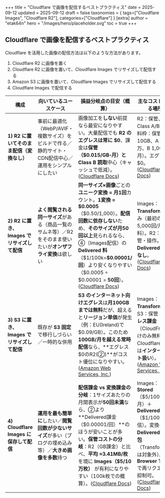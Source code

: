 +++
title = "Cloudflare で画像を配信するベストプラクティス"
date = 2025-09-12
updated = 2025-09-12
draft = false
taxonomies = { tags=["Cloudflare Images", "Cloudflare R2"], categories=["Cloudflare"] }
[extra]
author = "etak64n"
hero = "/images/hero/placeholder.svg"
toc = true
+++

## Cloudflare で画像を配信するベストプラクティス

Cloudflare を活用した画像の配信方法は以下のような方法があります。

1. Cloudflare R2 に画像を置く
2. Cloudflare R2 に画像を置いて、Cloudflare Images でリサイズして配信する
3. Amazon S3 に画像を置いて、Cloudflare Images でリサイズして配信する
4. Cloudflare Images で配信する


| 構成                               | 向いているユースケース                                                  | 損益分岐点の目安（概算）                                                                                                                                                                                                                        | 主なコストが乗る場所                                                                                                                                         | おすすめ度 |
| -------------------------------- | ------------------------------------------------------------ | ----------------------------------------------------------------------------------------------------------------------------------------------------------------------------------------------------------------------------------- | -------------------------------------------------------------------------------------------------------------------------------------------------- | ----- |
| **1) R2 に置いてそのまま配信（変換なし）**       | 事前に最適化（WebP/AVIF・複数サイズ）をビルドで作る／静的サイト・CDN配信中心／運用をシンプルにしたい     | 画像加工を**しない**前提なら最安になりやすい。大量配信でも **R2 のエグレスは常に \$0**、課金は**保管（\$0.015/GB‑月）**と**Class B 読取**中心（キャッシュで低減）。([Cloudflare Docs][1])                                                                                                       | R2：保管、Class A/B（無料枠：保管10GB、A 100万、B 1,000万/月）。エグレス \$0。([Cloudflare Docs][1])                                                                      | ★★★☆☆ |
| **2) R2 に置き、Images でリサイズして配信**   | **よく閲覧される同一サイズ**がある（商品一覧のサムネ等）／R2 をそのまま使いたいが**オンザフライ変換**は欲しい | **同一サイズ×画像**ごとの**ユニーク変換 = 月1回**カウント。**1変換 = \$0.0005**（\$0.50/1,000）。**配信回数に依存しない**ため、**そのサイズが月50回以上**見られるなら、④（Images配信）の **Delivered 料**（\$1/100k=**\$0.00001/回**）より安くなりやすい（\$0.0005 ÷ \$0.00001 = **50回**）。([Cloudflare Docs][2]) | Images：**Transformed**のみ（最初の5,000回/月は無料）。R2：保管・操作。**Delivered 課金なし**。([Cloudflare Docs][2])                                                        | ★★★★★ |
| **3) S3 に置き、Images でリサイズして配信**   | 既存が **S3 固定**で移行しづらい／一時的な併用                                  | **S3 のインターネット向けエグレス**は**月100GBまでは無料**だが、超えると**リージョン単価**が発生（例：EU(Ireland)で\$0.09/GB）。このため **100GB/月を越える常時配信**なら、\*\*エグレス\$0のR2(②)\*\*がコスト優位になりやすい。([Amazon Web Services, Inc.][3])                                                   | Images：**Transformed**。S3：保管・**エグレス課金**（CloudFront向けのみ無料、Cloudflare向けは**インターネット扱い**）。([Amazon Web Services, Inc.][3])                              | ★★☆☆☆ |
| **4) Cloudflare Images に保存して配信** | **運用を最も簡単に**したい／**閲覧回数が少ないサイズ**が多い（ブログの埋め込み等）／**大きめ画像を多数**持つ | **配信課金 vs 変換課金の分岐**：1サイズあたりの月間表示が**50回未満**なら、②より\*\*Delivered課金（\$0.00001/回）\*\*のほうが安いことが多い。**保管コストの分岐**：R2（GB課金）と比べ、**平均 ≈3.41MB/枚**を境に **Images（\$5/10万枚）** が有利になりやすい（100k枚での概算）。([Cloudflare Docs][2])                           | Images：**Stored**（\$5/100k枚・月）＋ **Delivered**（\$1/100k配信）。変換は **Delivered に内包**（Transformedは対象外）。**Browser TTL** で再リクエスト抑制可。([Cloudflare Docs][2]) | ★★★★☆ |

[1]: https://developers.cloudflare.com/r2/pricing/ "Pricing · Cloudflare R2 docs"
[2]: https://developers.cloudflare.com/images/pricing/ "Pricing · Cloudflare Images docs"
[3]: https://aws.amazon.com/s3/pricing/ "S3 Pricing"
